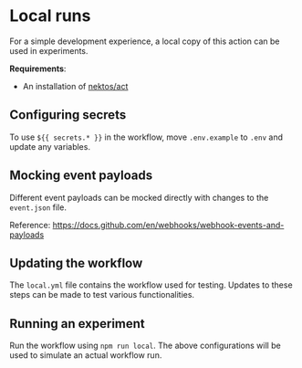 # Local runs

For a simple development experience, a local copy of this action can be used in experiments.

**Requirements**:

- An installation of [nektos/act](https://github.com/nektos/act)

## Configuring secrets

To use `${{ secrets.* }}` in the workflow, move `.env.example` to `.env` and update any variables.

## Mocking event payloads

Different event payloads can be mocked directly with changes to the `event.json` file.

Reference: https://docs.github.com/en/webhooks/webhook-events-and-payloads

## Updating the workflow

The `local.yml` file contains the workflow used for testing. Updates to these steps can be made to test various functionalities.

## Running an experiment

Run the workflow using `npm run local`. The above configurations will be used to simulate an actual workflow run.
